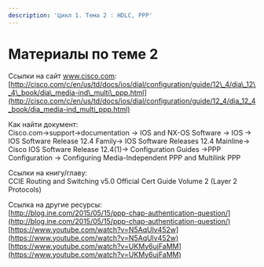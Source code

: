 ```yaml
---
description: 'Цикл 1. Тема 2 : HDLC, PPP'
---
```


# Материалы по теме 2

Ссылки на сайт www.cisco.com:  
[http://cisco.com/c/en/us/td/docs/ios/dial/configuration/guide/12\_4/dia\_12\_4\_book/dia\_media-ind\_multi\_ppp.html](http://cisco.com/c/en/us/td/docs/ios/dial/configuration/guide/12_4/dia_12_4_book/dia_media-ind_multi_ppp.html)

Как найти документ:  
Cisco.com→support→documentation → IOS and NX-OS Software → IOS → IOS Software Release 12.4 Family→ IOS Software Releases 12.4 Mainline→ Cisco IOS Software Release 12.4\(1\)→ Configuration Guides →PPP Configuration → Configuring Media-Independent PPP and Multilink PPP

Ссылки на книгу/главу:  
CCIE Routing and Switching v5.0 Official Cert Guide Volume 2 \(Layer 2 Protocols\)

Ссылка на другие ресурсы:  
[http://blog.ine.com/2015/05/15/ppp-chap-authentication-question/](http://blog.ine.com/2015/05/15/ppp-chap-authentication-question/)  
[https://www.youtube.com/watch?v=N5AqUlv452w](https://www.youtube.com/watch?v=N5AqUlv452w)  
[https://www.youtube.com/watch?v=UKMy6ujFaMM](https://www.youtube.com/watch?v=UKMy6ujFaMM)

